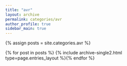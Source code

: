```yaml
---
title: "avr"
layout: archive
permalink: categories/avr
author_profile: true
sidebar_main: true
---
```


{% assign posts = site.categories.avr %}

{% for post in posts %} {% include archive-single2.html type=page.entries_layout %}{% endfor %}
